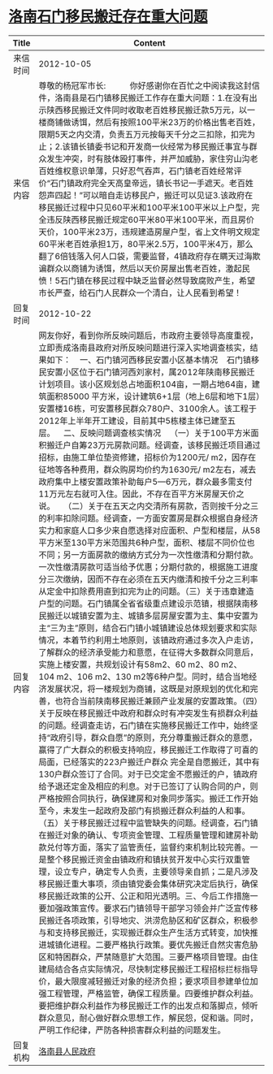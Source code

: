 # <a href="http://www.shangluo.gov.cn/zmhd/ldxxxx.jsp?urltype=leadermail.LeaderMailContentUrl&wbtreeid=1112&leadermailid=1418">洛南石门移民搬迁存在重大问题</a>
| Title |                                                                                                                                                                                                                                                                                                                                                                                                                                                                                                                                                                                                                                                                                                                                                                                                                                  Content                                                                                                                                                                                                                                                                                                                                                                                                                                                                                                                                                                                                                                                                                                                                                                                                                                   |
|:-----:|----------------------------------------------------------------------------------------------------------------------------------------------------------------------------------------------------------------------------------------------------------------------------------------------------------------------------------------------------------------------------------------------------------------------------------------------------------------------------------------------------------------------------------------------------------------------------------------------------------------------------------------------------------------------------------------------------------------------------------------------------------------------------------------------------------------------------------------------------------------------------------------------------------------------------------------------------------------------------------------------------------------------------------------------------------------------------------------------------------------------------------------------------------------------------------------------------------------------------------------------------------------------------------------------------------------------------------------------------------------------------------------------------------------------------------------------------------------------------------------------------------------------------------------------------------------------------------------------------------------------------------------------------------------------------|
| 来信时间  | 2012-10-05                                                                                                                                                                                                                                                                                                                                                                                                                                                                                                                                                                                                                                                                                                                                                                                                                                                                                                                                                                                                                                                                                                                                                                                                                                                                                                                                                                                                                                                                                                                                                                                                                                                                 |
| 来信内容  | 尊敬的杨冠军市长:           你好感谢你在百忙之中阅读我这封信件，洛南县是石门镇移民搬迁工作存在重大问题：1.在没有出示陕西移民搬迁文件同时收取老百姓移民搬迁款5万元，以一楼商铺做诱饵，然后有按照100平米23万的价格出售老百姓，限期5天之内交清，负责五万元按每天千分之三扣除，扣完为止；2.该镇长镇委书记和开发商一伙经常为移民搬迁事宜与群众发生冲突，时有肢体殴打事件，并严加威胁，家住穷山沟老百姓维权意识单薄，只好忍气吞声，石门镇老百姓经常评价“石门镇政府完全天高皇帝远，镇长书记一手遮天。老百姓怨声四起！”可以暗自走访移民户，搬迁可以见证3.该政府在移民搬迁过程中只见60平米和100平米100平米以上户型，完全违反陕西移民搬迁规定60平米80平米100平米，而且房价天价，100平米23万，违规建造房屋户型，省上文件明文规定60平米老百姓承担1万，80平米2.5万，100平米4万，那么翻了6倍钱落入何人口袋，需要监督，4镇政府存在瞒天过海欺谝群众以商铺为诱饵，然后以天价房屋出售老百姓，激起民愤！5石门镇在移民过程中缺乏监督必然导致腐败产生，希望市长严查，给石门人民群众一个清白，让人民看到希望！                                                                                                                                                                                                                                                                                                                                                                                                                                                                                                                                                                                                                                                                                                                                                                                                                                                                                                                                                                                                                                                                                                                                                |
| 回复时间  | 2012-10-22                                                                                                                                                                                                                                                                                                                                                                                                                                                                                                                                                                                                                                                                                                                                                                                                                                                                                                                                                                                                                                                                                                                                                                                                                                                                                                                                                                                                                                                                                                                                                                                                                                                                 |
| 回复内容  | 网友你好，看到你所反映问题后，市政府主要领导高度重视，立即责成洛南县政府对所反映问题进行深入实地调查核实，结果如下：    一、石门镇河西移民安置小区基本情况    石门镇移民安置小区位于石门镇河西刘家村，属2012年陕南移民搬迁计划项目。该小区规划总占地面积104亩，一期占地64亩，建筑面积85000 平方米，设计建筑6+1层（地上6层和地下1层）安置楼16栋，可安置移民群众780户、3100余人。该工程于2012年上半年开工建设，目前其中5栋楼主体已建至五层。    二、反映问题调查核实情况    （一）关于100平方米面积搬迁户自筹23万元房款问题。经调查，该移民搬迁项目通过招标，由施工单位垫资修建，招标价为1200元/ m2，因存在征地等各种费用，群众购房均价约为1630元/ m2左右，减去政府集中上楼安置政策补助每户5—6万元，群众最多需支付11万元左右就可入住。因此，不存在百平方米房屋天价之说。    （二）关于在五天之内交清所有房款，否则按千分之三的利率扣除问题。经调查，一方面安置房是群众根据自身经济实力和家庭人口多少来自愿选择对应面积、户型和楼层，从58平方米至130平方米范围共6种户型，面积、楼层不同价位也不同；另一方面房款的缴纳方式分为一次性缴清和分期付款。一次性缴清房款可适当给予优惠；分期付款的，根据施工进度分三次缴纳，因而不存在必须在五天内缴清和按千分之三利率从定金中扣除费用直到扣完为止的问题。（三）关于违章建造户型的问题。石门镇属全省省级重点建设示范镇，根据陕南移民搬迁以城镇安置为主、城镇多层房屋安置为主、集中安置为主“三为主”原则，结合石门镇小城镇建设总体规划要求和实际情况，本着节约利用土地原则，该镇政府通过多次入户走访，了解群众的经济承受能力和意愿，在征得大多数群众同意后，实施上楼安置，共规划设计有58m2、60 m2、80 m2、104 m2、106 m2、130 m2等6种户型。同时，结合当地经济发展状况，将一楼规划为商铺，这既是对原规划的优化和完善，也符合当前陕南移民搬迁兼顾产业发展的安置政策。（四）关于反映在移民搬迁中政府和群众时有冲突发生有损群众利益的问题。经调查走访，石门镇在实施移民搬迁工作中，始终坚持“政府引导，群众自愿”的原则，充分尊重搬迁群众的意愿，赢得了广大群众的积极支持响应，移民搬迁工作取得了可喜的局面，已经落实的223户搬迁户群众 完全是自愿搬迁，其中有130户群众签订了合同。对于已交定金不愿搬迁的户，镇政府给予退还定金及相应的利息。对于已签订了认购合同的户，则严格按照合同执行，确保建房和对象同步落实。搬迁工作开始至今，未发生一起政府及部门有损搬迁群众利益的人和事。（五）关于移民搬迁过程中监管缺失的问题。经调查，石门镇在搬迁对象的确认、专项资金管理、工程质量管理和建房补助款兑付等方面，落实了监管责任，监督约束机制比较完善。一是整个移民搬迁资金由镇政府和镇扶贫开发中心实行双重管理，设立专户，确定专人负责，主要领导亲自抓；二是凡涉及移民搬迁重大事项，须由镇党委会集体研究决定后执行，确保移民搬迁政策的公开、公正和阳光透明。三、今后工作措施一要加强政策宣传。要求石门镇领导干部学习领会并广泛宣传移民搬迁各项政策，引导地灾、洪涝危胁区和矿区群众，积极参与和支持移民搬迁，实现搬迁群众生产生活方式转变，加快推进城镇化进程。二要严格执行政策。要优先搬迁自然灾害危胁区和特困群众，严禁随意扩大范围。三要严格项目管理。由住建局结合各点实际情况，尽快制定移民搬迁工程招标拦标指导价，最大限度减轻搬迁对象的经济负担；要求项目参建单位加强工程管理，严格监管，确保工程质量。四要维护群众利益。要把维护群众利益作为移民搬迁工作的出发点和落脚点，倾听群众意见，耐心做好群众思想工作，解民怨，促和谐。同时，严明工作纪律，严防各种损害群众利益的问题发生。 |
| 回复机构  | <a href="../../category/agencies/洛南县人民政府.md">洛南县人民政府</a>                                                                                                                                                                                                                                                                                                                                                                                                                                                                                                                                                                                                                                                                                                                                                                                                                                                                                                                                                                                                                                                                                                                                                                                                                                                                                                                                                                                                                                                                                                                                                                                                                   |
